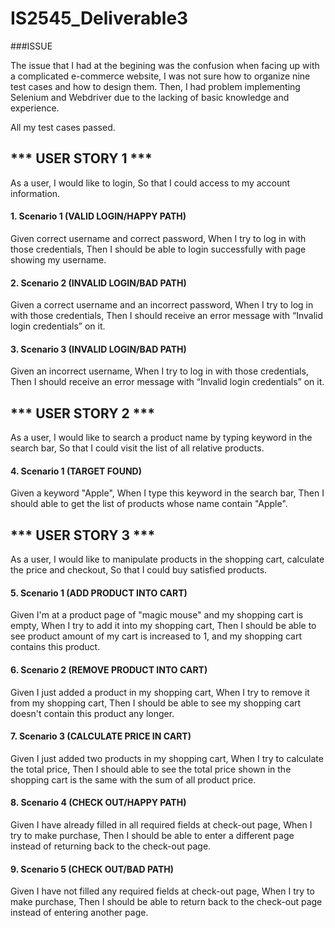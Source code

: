 # IS2545_Deliverable3

###ISSUE

The issue that I had at the begining was the confusion when facing up with a complicated e-commerce website, I was not sure how to organize nine test cases and how to design them. Then, I had problem implementing Selenium and Webdriver due to the lacking of basic knowledge and experience.

All my test cases passed.


## *** USER STORY 1 ***
    

As a user, I would like to login, So that I could access to my account information.

#### 1. Scenario 1 (VALID LOGIN/HAPPY PATH)

Given correct username and correct password, When I try to log in with those credentials, Then I should be able to login successfully with page showing my username.

#### 2. Scenario 2 (INVALID LOGIN/BAD PATH) 

Given a correct username and an incorrect password, When I try to log in with those credentials, Then I should receive an error message with “Invalid login credentials” on it.

#### 3. Scenario 3 (INVALID LOGIN/BAD PATH)

Given an incorrect username, When I try to log in with those credentials, Then I should receive an error message with “Invalid login credentials” on it.


## *** USER STORY 2 ***

As a user, I would like to search a product name by typing keyword in the search bar, So that I could visit the list of all relative products.

#### 4. Scenario 1 (TARGET FOUND)

Given a keyword "Apple", When I type this keyword in the search bar, Then I should able to get the list of products whose name contain "Apple".



## *** USER STORY 3 ***

As a user, I would like to manipulate products in the shopping cart, calculate the price and checkout, So that I could buy satisfied products.

#### 5. Scenario 1 (ADD PRODUCT INTO CART)

Given I'm at a product page of "magic mouse" and my shopping cart is empty, When I try to add it into my shopping cart, Then I should be able to see product amount of my cart is increased to 1, and my shopping cart contains this product.

#### 6. Scenario 2 (REMOVE PRODUCT INTO CART)

Given I just added a product in my shopping cart, When I try to remove it from my shopping cart, Then I should be able to see my shopping cart doesn't contain this product any longer.

#### 7. Scenario 3 (CALCULATE PRICE IN CART)

Given I just added two products in my shopping cart, When I try to calculate the total price, Then I should able to see the total price shown in the shopping cart is the same with the sum of all product price.

#### 8. Scenario 4 (CHECK OUT/HAPPY PATH)

Given I have already filled in all required fields at check-out page, When I try to make purchase, Then I should be able to enter a different page instead of returning back to the check-out page.

#### 9. Scenario 5 (CHECK OUT/BAD PATH)
Given I have not filled any required fields at check-out page, When I try to make purchase, Then I should be able to return back to the check-out page instead of entering another page.

